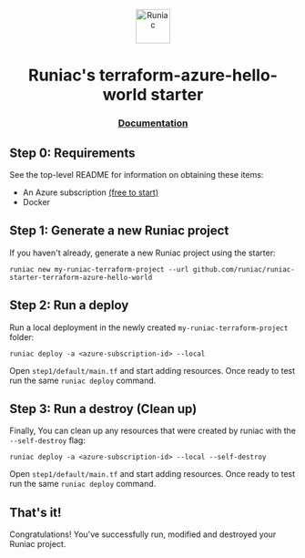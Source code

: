 <p align="center">
  <a href="https://runiac.io">
    <img alt="Runiac" src="https://runiac.io/img/favicon/logo-transparent.png" width="60" />
  </a>
</p>
<h1 align="center">
  Runiac's terraform-azure-hello-world starter
</h1>

<h3 align="center">
<a href="https://runiac.io/docs/">Documentation</a>
<h3>
<p></p>

## Step 0: Requirements

See the top-level README for information on obtaining these items:

- An Azure subscription [(free to start)](https://azure.microsoft.com/en-us/free/)
- Docker

## Step 1: Generate a new Runiac project

If you haven't already, generate a new Runiac project using the starter:

```shell
runiac new my-runiac-terraform-project --url github.com/runiac/runiac-starter-terraform-azure-hello-world
```

## Step 2: Run a deploy

Run a local deployment in the newly created `my-runiac-terraform-project` folder:

```shell
runiac deploy -a <azure-subscription-id> --local
```

Open `step1/default/main.tf` and start adding resources. Once ready to test run the same `runiac deploy` command.

## Step 3: Run a destroy (Clean up)

Finally, You can clean up any resources that were created by runiac with the `--self-destroy` flag:

```shell
runiac deploy -a <azure-subscription-id> --local --self-destroy
```

Open `step1/default/main.tf` and start adding resources. Once ready to test run the same `runiac deploy` command.

## That's it!

Congratulations! You've successfully run, modified and destroyed your Runiac project.
